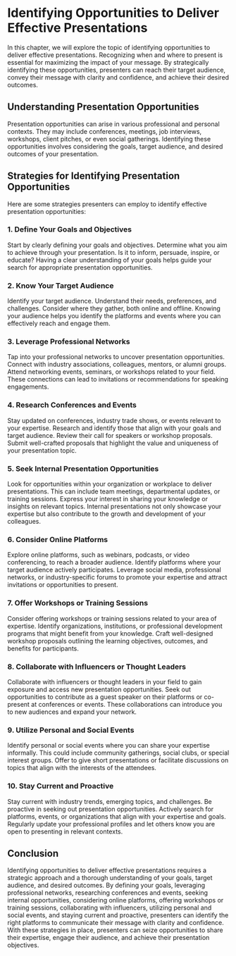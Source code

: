 Identifying Opportunities to Deliver Effective Presentations
=====================================================================

In this chapter, we will explore the topic of identifying opportunities to deliver effective presentations. Recognizing when and where to present is essential for maximizing the impact of your message. By strategically identifying these opportunities, presenters can reach their target audience, convey their message with clarity and confidence, and achieve their desired outcomes.

**Understanding Presentation Opportunities**
--------------------------------------------

Presentation opportunities can arise in various professional and personal contexts. They may include conferences, meetings, job interviews, workshops, client pitches, or even social gatherings. Identifying these opportunities involves considering the goals, target audience, and desired outcomes of your presentation.

**Strategies for Identifying Presentation Opportunities**
---------------------------------------------------------

Here are some strategies presenters can employ to identify effective presentation opportunities:

### 1. **Define Your Goals and Objectives**

Start by clearly defining your goals and objectives. Determine what you aim to achieve through your presentation. Is it to inform, persuade, inspire, or educate? Having a clear understanding of your goals helps guide your search for appropriate presentation opportunities.

### 2. **Know Your Target Audience**

Identify your target audience. Understand their needs, preferences, and challenges. Consider where they gather, both online and offline. Knowing your audience helps you identify the platforms and events where you can effectively reach and engage them.

### 3. **Leverage Professional Networks**

Tap into your professional networks to uncover presentation opportunities. Connect with industry associations, colleagues, mentors, or alumni groups. Attend networking events, seminars, or workshops related to your field. These connections can lead to invitations or recommendations for speaking engagements.

### 4. **Research Conferences and Events**

Stay updated on conferences, industry trade shows, or events relevant to your expertise. Research and identify those that align with your goals and target audience. Review their call for speakers or workshop proposals. Submit well-crafted proposals that highlight the value and uniqueness of your presentation topic.

### 5. **Seek Internal Presentation Opportunities**

Look for opportunities within your organization or workplace to deliver presentations. This can include team meetings, departmental updates, or training sessions. Express your interest in sharing your knowledge or insights on relevant topics. Internal presentations not only showcase your expertise but also contribute to the growth and development of your colleagues.

### 6. **Consider Online Platforms**

Explore online platforms, such as webinars, podcasts, or video conferencing, to reach a broader audience. Identify platforms where your target audience actively participates. Leverage social media, professional networks, or industry-specific forums to promote your expertise and attract invitations or opportunities to present.

### 7. **Offer Workshops or Training Sessions**

Consider offering workshops or training sessions related to your area of expertise. Identify organizations, institutions, or professional development programs that might benefit from your knowledge. Craft well-designed workshop proposals outlining the learning objectives, outcomes, and benefits for participants.

### 8. **Collaborate with Influencers or Thought Leaders**

Collaborate with influencers or thought leaders in your field to gain exposure and access new presentation opportunities. Seek out opportunities to contribute as a guest speaker on their platforms or co-present at conferences or events. These collaborations can introduce you to new audiences and expand your network.

### 9. **Utilize Personal and Social Events**

Identify personal or social events where you can share your expertise informally. This could include community gatherings, social clubs, or special interest groups. Offer to give short presentations or facilitate discussions on topics that align with the interests of the attendees.

### 10. **Stay Current and Proactive**

Stay current with industry trends, emerging topics, and challenges. Be proactive in seeking out presentation opportunities. Actively search for platforms, events, or organizations that align with your expertise and goals. Regularly update your professional profiles and let others know you are open to presenting in relevant contexts.

Conclusion
----------

Identifying opportunities to deliver effective presentations requires a strategic approach and a thorough understanding of your goals, target audience, and desired outcomes. By defining your goals, leveraging professional networks, researching conferences and events, seeking internal opportunities, considering online platforms, offering workshops or training sessions, collaborating with influencers, utilizing personal and social events, and staying current and proactive, presenters can identify the right platforms to communicate their message with clarity and confidence. With these strategies in place, presenters can seize opportunities to share their expertise, engage their audience, and achieve their presentation objectives.
